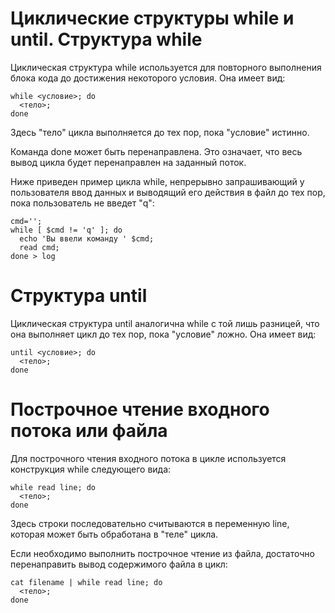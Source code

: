 Циклические структуры while и until.
Структура while
===============

Циклическая структура while используется для повторного выполнения блока кода до достижения некоторого условия. Она имеет вид:

    while <условие>; do
      <тело>;
    done

Здесь "тело" цикла выполняется до тех пор, пока "условие" истинно.

Команда done может быть перенаправлена. Это означает, что весь вывод цикла будет перенаправлен на заданный поток.

Ниже приведен пример цикла while, непрерывно запрашивающий у пользователя ввод данных и выводящий его действия в файл до тех пор, пока пользователь не введет "q":

    cmd='';
    while [ $cmd != 'q' ]; do
      echo 'Вы ввели команду ' $cmd;
      read cmd;
    done > log

Структура until
===============

Циклическая структура until аналогична while с той лишь разницей, что она выполняет цикл до тех пор, пока "условие" ложно. Она имеет вид:

    until <условие>; do
      <тело>;
    done

Построчное чтение входного потока или файла
===========================================

Для построчного чтения входного потока в цикле используется конструкция while следующего вида:

    while read line; do
      <тело>;
    done

Здесь строки последовательно считываются в переменную line, которая может быть обработана в "теле" цикла.

Если необходимо выполнить построчное чтение из файла, достаточно перенаправить вывод содержимого файла в цикл:

    cat filename | while read line; do
      <тело>;
    done
